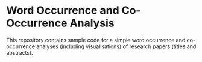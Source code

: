 # Word Occurrence and Co-Occurrence Analysis
This repository contains sample code for a simple word occurrence and co-occurrence analyses (including visualisations) of research papers (titles and abstracts).
